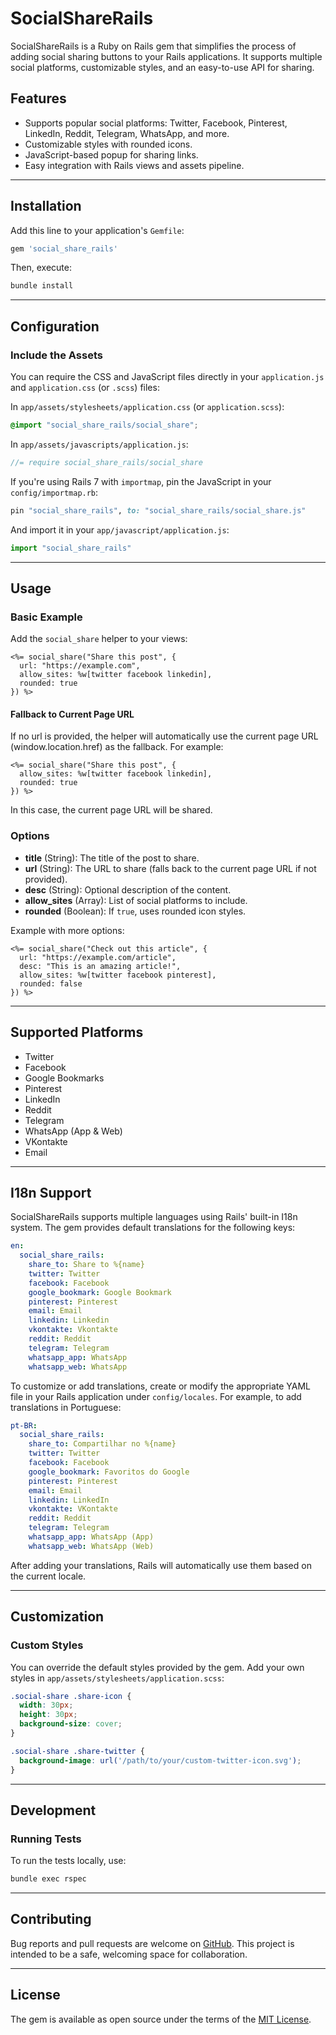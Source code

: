 
# SocialShareRails

SocialShareRails is a Ruby on Rails gem that simplifies the process of adding social sharing buttons to your Rails applications. It supports multiple social platforms, customizable styles, and an easy-to-use API for sharing.

## Features

- Supports popular social platforms: Twitter, Facebook, Pinterest, LinkedIn, Reddit, Telegram, WhatsApp, and more.
- Customizable styles with rounded icons.
- JavaScript-based popup for sharing links.
- Easy integration with Rails views and assets pipeline.

---

## Installation

Add this line to your application's `Gemfile`:

```ruby
gem 'social_share_rails'
```

Then, execute:

```bash
bundle install
```

---

## Configuration

### Include the Assets

You can require the CSS and JavaScript files directly in your `application.js` and `application.css` (or `.scss`) files:

In `app/assets/stylesheets/application.css` (or `application.scss`):
```scss
@import "social_share_rails/social_share";
```

In `app/assets/javascripts/application.js`:
```javascript
//= require social_share_rails/social_share
```

If you're using Rails 7 with `importmap`, pin the JavaScript in your `config/importmap.rb`:

```ruby
pin "social_share_rails", to: "social_share_rails/social_share.js"
```

And import it in your `app/javascript/application.js`:

```javascript
import "social_share_rails"
```

---

## Usage

### Basic Example
Add the `social_share` helper to your views:

```erb
<%= social_share("Share this post", {
  url: "https://example.com",
  allow_sites: %w[twitter facebook linkedin],
  rounded: true
}) %>
```

#### Fallback to Current Page URL

If no url is provided, the helper will automatically use the current page URL (window.location.href) as the fallback. For example:

```erb
<%= social_share("Share this post", {
  allow_sites: %w[twitter facebook linkedin],
  rounded: true
}) %>
```
In this case, the current page URL will be shared.


### Options

- **title** (String): The title of the post to share.
- **url** (String): The URL to share (falls back to the current page URL if not provided).
- **desc** (String): Optional description of the content.
- **allow_sites** (Array): List of social platforms to include.
- **rounded** (Boolean): If `true`, uses rounded icon styles.

Example with more options:

```erb
<%= social_share("Check out this article", {
  url: "https://example.com/article",
  desc: "This is an amazing article!",
  allow_sites: %w[twitter facebook pinterest],
  rounded: false
}) %>
```

---

## Supported Platforms

- Twitter
- Facebook
- Google Bookmarks
- Pinterest
- LinkedIn
- Reddit
- Telegram
- WhatsApp (App & Web)
- VKontakte
- Email

---

## I18n Support

SocialShareRails supports multiple languages using Rails' built-in I18n system. The gem provides default translations for the following keys:

```yaml
en:
  social_share_rails:
    share_to: Share to %{name}
    twitter: Twitter
    facebook: Facebook
    google_bookmark: Google Bookmark
    pinterest: Pinterest
    email: Email
    linkedin: Linkedin
    vkontakte: Vkontakte
    reddit: Reddit
    telegram: Telegram
    whatsapp_app: WhatsApp
    whatsapp_web: WhatsApp
```

To customize or add translations, create or modify the appropriate YAML file in your Rails application under `config/locales`. For example, to add translations in Portuguese:

```yaml
pt-BR:
  social_share_rails:
    share_to: Compartilhar no %{name}
    twitter: Twitter
    facebook: Facebook
    google_bookmark: Favoritos do Google
    pinterest: Pinterest
    email: Email
    linkedin: LinkedIn
    vkontakte: VKontakte
    reddit: Reddit
    telegram: Telegram
    whatsapp_app: WhatsApp (App)
    whatsapp_web: WhatsApp (Web)
```

After adding your translations, Rails will automatically use them based on the current locale.

---

## Customization

### Custom Styles
You can override the default styles provided by the gem. Add your own styles in `app/assets/stylesheets/application.scss`:

```scss
.social-share .share-icon {
  width: 30px;
  height: 30px;
  background-size: cover;
}

.social-share .share-twitter {
  background-image: url('/path/to/your/custom-twitter-icon.svg');
}
```

---

## Development

### Running Tests
To run the tests locally, use:

```bash
bundle exec rspec
```

---

## Contributing

Bug reports and pull requests are welcome on [GitHub](https://github.com/g13ydson/social_share_rails). This project is intended to be a safe, welcoming space for collaboration.

---

## License

The gem is available as open source under the terms of the [MIT License](LICENSE.txt).
